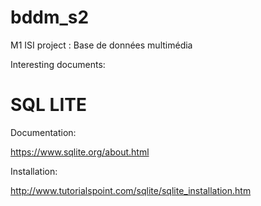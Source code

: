 # bddm_s2
M1 ISI project : Base de données multimédia

Interesting documents:

# SQL LITE
Documentation:

https://www.sqlite.org/about.html

Installation:

http://www.tutorialspoint.com/sqlite/sqlite_installation.htm
